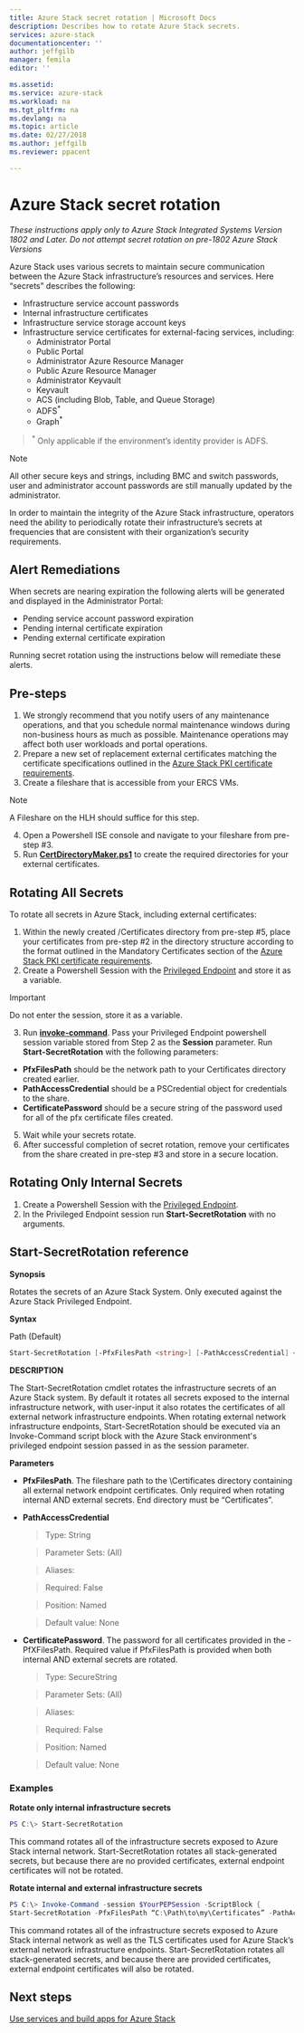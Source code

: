 ```yaml
---
title: Azure Stack secret rotation | Microsoft Docs
description: Describes how to rotate Azure Stack secrets. 
services: azure-stack
documentationcenter: ''
author: jeffgilb
manager: femila
editor: ''

ms.assetid: 
ms.service: azure-stack
ms.workload: na
ms.tgt_pltfrm: na
ms.devlang: na
ms.topic: article
ms.date: 02/27/2018
ms.author: jeffgilb
ms.reviewer: ppacent

---
```

# Azure Stack secret rotation

*These instructions apply only to Azure Stack Integrated Systems Version 1802 and Later. Do not attempt secret rotation on pre-1802 Azure Stack Versions*

Azure Stack uses various secrets to maintain secure communication between the Azure Stack infrastructure’s resources and services. Here “secrets” describes the following: 
- Infrastructure service account passwords 
- Internal infrastructure certificates 
- Infrastructure service storage account keys 
- Infrastructure service certificates for external-facing services, including: 
    - Administrator Portal 
    - Public Portal 
    - Administrator Azure Resource Manager 
    - Public Azure Resource Manager 
    - Administrator Keyvault 
    - Keyvault 
    - ACS (including Blob, Table, and Queue Storage) 
    - ADFS<sup>*</sup>  
    - Graph<sup>*</sup>

> <sup>*</sup> Only applicable if the environment’s identity provider is ADFS.

> [!NOTE]
> All other secure keys and strings, including BMC and switch passwords, user and administrator account passwords are still manually updated by the administrator. 

In order to maintain the integrity of the Azure Stack infrastructure, operators need the ability to periodically rotate their infrastructure’s secrets at frequencies that are consistent with their organization’s security requirements. 

## Alert Remediations 
When secrets are nearing expiration the following alerts will be generated and displayed in the Administrator Portal: 
- Pending service account password expiration 
- Pending internal certificate expiration 
- Pending external certificate expiration 

Running secret rotation using the instructions below will remediate these alerts.

## Pre-steps 
1. We strongly recommend that you notify users of any maintenance operations, and that you schedule normal maintenance windows during non-business hours as much as possible. Maintenance operations may affect both user workloads and portal operations.
2. Prepare a new set of replacement external certificates matching the certificate specifications outlined in the [Azure Stack PKI certificate requirements](https://docs.microsoft.com/azure/azure-stack/azure-stack-pki-certs).
3. Create a fileshare that is accessible from your ERCS VMs. 
  
  > [!NOTE]
  > A Fileshare on the HLH should suffice for this step.

4. Open a Powershell ISE console and navigate to your fileshare from pre-step #3. 
5. Run **[CertDirectoryMaker.ps1](http://www.aka.ms/azssecretrotationhelper)** to create the required directories for your external certificates.

## Rotating All Secrets 
To rotate all secrets in Azure Stack, including external certificates: 

1. Within the newly created /Certificates directory from pre-step #5, place your certificates from pre-step #2 in the directory structure according to the format outlined in the Mandatory Certificates section of the [Azure Stack PKI certificate requirements](https://docs.microsoft.com/azure/azure-stack/azure-stack-pki-certs#mandatory-certificates). 
2. Create a Powershell Session with the [Privileged Endpoint](https://docs.microsoft.com/azure/azure-stack/azure-stack-privileged-endpoint) and store it as a variable.
  
  > [!IMPORTANT]
  > Do not enter the session, store it as a variable.

3. Run **[invoke-command](https://docs.microsoft.com/powershell/module/microsoft.powershell.core/invoke-command?view=powershell-5.1)**. Pass your Privileged Endpoint powershell session variable stored from Step 2 as the **Session** parameter. Run **Start-SecretRotation** with the following parameters:
- **PfxFilesPath** should be the network path to your Certificates directory created earlier.  
- **PathAccessCredential** should be a PSCredential object for credentials to the share. 
- **CertificatePassword** should be a secure string of the password used for all of the pfx certificate files created.
5. Wait while your secrets rotate.
6. After successful completion of secret rotation, remove your certificates from the share created in pre-step #3 and store in a secure location. 

## Rotating Only Internal Secrets 
1. Create a Powershell Session with the [Privileged Endpoint](https://docs.microsoft.com/azure/azure-stack/azure-stack-privileged-endpoint).
2. In the Privileged Endpoint session run **Start-SecretRotation** with no arguments.

## Start-SecretRotation reference 
**Synopsis**

Rotates the secrets of an Azure Stack System. Only executed against the Azure Stack Privileged Endpoint.

**Syntax**

Path (Default)


```powershell
Start-SecretRotation [-PfxFilesPath <string>] [-PathAccessCredential] <PSCredential> [-CertificatePassword <SecureString>]  
```

**DESCRIPTION**

The Start-SecretRotation cmdlet rotates the infrastructure secrets of an Azure Stack system. By default it rotates all secrets exposed to the internal infrastructure network, with user-input it also rotates the certificates of all external network infrastructure endpoints. When rotating external network infrastructure endpoints, Start-SecretRotation should be executed via an Invoke-Command script block with the Azure Stack environment's privileged endpoint session passed in as the session parameter.
 
**Parameters**

- **PfxFilesPath**. The fileshare path to the \Certificates directory containing all external network endpoint certificates. Only required when rotating internal AND external secrets. End directory must be “Certificates”.
- **PathAccessCredential**
    > Type: String  

    > Parameter Sets: (All)  

    > Aliases:
 
    > Required: False  

    > Position: Named  

    > Default value: None  
  
- **CertificatePassword**. The password for all certificates provided in the -PfXFilesPath. Required value if PfxFilesPath is provided when both internal AND external secrets are rotated.  
    > Type: SecureString

    > Parameter Sets: (All)

    > Aliases:
 
    > Required: False  

    > Position: Named  

    > Default value: None  

### Examples
 
**Rotate only internal infrastructure secrets**

```powershell  
PS C:\> Start-SecretRotation  
```

This command rotates all of the infrastructure secrets exposed to Azure Stack internal network. Start-SecretRotation rotates all stack-generated secrets, but because there are no provided certificates, external endpoint certificates will not be rotated.  

**Rotate internal and external infrastructure secrets**
  
```powershell
PS C:\> Invoke-Command -session $YourPEPSession -ScriptBlock { 
Start-SecretRotation -PfxFilesPath “C:\Path\to\my\Certificates” -PathAccessCredential $share_credential -CertificatePassword “Password” } 
```

This command rotates all of the infrastructure secrets exposed to Azure Stack internal network as well as the TLS certificates used for Azure Stack’s external network infrastructure endpoints. Start-SecretRotation rotates all stack-generated secrets, and because there are provided certificates, external endpoint certificates will also be rotated.  

## Next steps

[Use services and build apps for Azure Stack](azure-stack-considerations.md)
